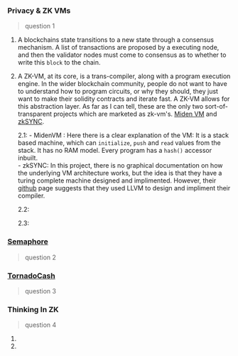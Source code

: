 ### Privacy & ZK VMs

> question 1

1. A blockchains state transitions to a new state through a consensus mechanism. A list of transactions are proposed by a executing node, and then the validator nodes must come to consensus as to whether to write this `block` to the chain. 

2. A ZK-VM, at its core, is a trans-compiler, along with a program execution engine. In the wider blockchain community, people do not want to have to understand how to program circuits, or why they should, they just want to make their solidity contracts and iterate fast. A ZK-VM allows for this abstraction layer. As far as I can tell, these are the only two sort-of-transparent projects which are marketed as zk-vm's. [Miden VM](https://lib.rs/crates/miden#:~:text=Miden%20VM%20is%20a%20simple%20stack%20machine.%20This,%28this%20limit%20will%20be%20removed%20in%20the%20future%29.) and [zkSYNC](https://docs.zksync.io/dev/contracts/#programming-model).

    2.1: 
        - MidenVM : Here there is a clear explanation of the VM: It is a stack based machine, which can `initialize`, `push` and  `read` values from the stack. It has no RAM model. Every program has a `hash()` accessor inbuilt.   
        - zkSYNC: In this project, there is no graphical documentation on how the underlying VM architecture works, but the idea is that they have a turing complete machine designed and implimented. However, their [github](https://github.com/matter-labs/compiler-solidity) page suggests that they used LLVM to design and impliment their compiler.
    
    2.2: 
    
    2.3: 

### [Semaphore](https://github.com/alienflip/zku/tree/main/week_2/semaphore)

> question 2

### [TornadoCash](https://github.com/alienflip/zku/tree/main/week_2/TornadoCash)

> question 3

### Thinking In ZK

> question 4

1.
2.
